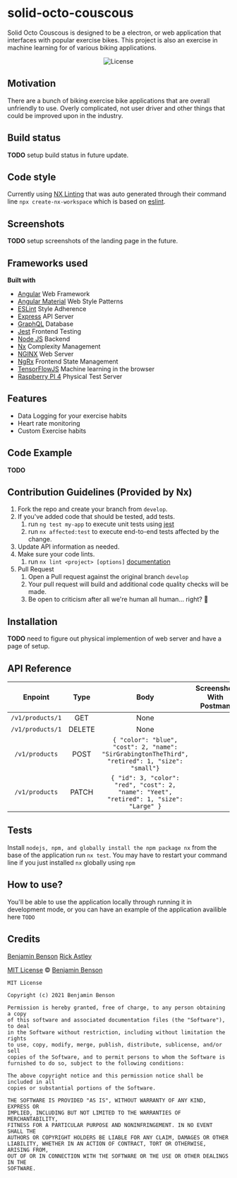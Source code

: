 # solid-octo-couscous
Solid Octo Couscous is designed to be a electron, or web application that interfaces with popular exercise bikes. 
This project is also an exercise in machine learning for of various biking applications.

<p align="center">
	<img src="https://img.shields.io/badge/license-MIT-blue.svg" alt="License">
</p>

## Motivation
There are a bunch of biking exercise bike applications that are overall unfriendly to use. Overly complicated, not user driver
and other things that could be improved upon in the industry.

## Build status
**TODO** setup build status in future update.
<!-- Build status of continus integration i.e. travis, appveyor etc. Ex. - 

[![Build Status](https://travis-ci.org/akashnimare/foco.svg?branch=master)](https://travis-ci.org/akashnimare/foco)
[![Windows Build Status](https://ci.appveyor.com/api/projects/status/github/akashnimare/foco?branch=master&svg=true)](https://ci.appveyor.com/project/akashnimare/foco/branch/master) -->

## Code style
Currently using [NX Linting](https://nx.dev) that was auto generated through their command line `npx create-nx-workspace`
which is based on [eslint](https://eslint.org).
 
## Screenshots
**TODO** setup screenshots of the landing page in the future. 

## Frameworks used
<b>Built with</b>
- [Angular](https://angular.io/) Web Framework
- [Angular Material](https://material.angular.io) Web Style Patterns
- [ESLint](https://eslint.org) Style Adherence
- [Express](https://expressjs.com) API Server
- [GraphQL](https://graphql.org) Database
- [Jest](https://jestjs.io) Frontend Testing
- [Node JS](https://nodejs.org/en/) Backend
- [Nx](https://nx.dev) Complexity Management
- [NGINX](https://www.nginx.com/) Web Server
- [NgRx](https://ngrx.io/) Frontend State Management
- [TensorFlowJS](https://www.tensorflow.org/js) Machine learning in the browser
- [Raspberry PI 4](https://www.raspberrypi.org/products/raspberry-pi-4-model-b/) Physical Test Server

## Features
- Data Logging for your exercise habits
- Heart rate monitoring
- Custom Exercise habits

## Code Example
**TODO**

## Contribution Guidelines (Provided by Nx)

1. Fork the repo and create your branch from `develop`.
2. If you've added code that should be tested, add tests.
   1. run `ng test my-app` to execute unit tests using [jest](https://jestjs.io)
   2. run `nx affected:test` to execute end-to-end tests affected by the change.
3. Update API information as needed.
4. Make sure your code lints.
   1. run `nx lint <project> [options]` [documentation](https://nx.dev/latest/angular/cli/lint)
5. Pull Request
   1. Open a Pull request against the original branch `develop`
   2. Your pull request will build and additional code quality checks will be made.
   3. Be open to criticism after all we're human all human... right? 🤖

## Installation
**TODO** need to figure out physical implemention of web server and have a page of setup.

## API Reference
|     Enpoint      |  Type  |                                              Body                                               | Screenshot With Postman |
| :--------------: | :----: | :---------------------------------------------------------------------------------------------: | :---------------------: |
| `/v1/products/1` |  GET   |                                              None                                               |                         |
| `/v1/products/1` | DELETE |                                              None                                               |                         |
|  `/v1/products`  |  POST  | `{ "color": "blue", "cost": 2, "name": "SirGrabingtonTheThird", "retired": 1, "size": "small"}` |                         |
|  `/v1/products`  | PATCH  |     `{ "id": 3, "color": "red", "cost": 2, "name": "Yeet", "retired": 1, "size": "Large" }`     |                         |

## Tests
Install `nodejs, npm, and globally install the npm package nx` from the base of the application run `nx test`. You may have to restart your command line if you just installed `nx` globally using `npm`

## How to use?
You'll be able to use the application locally through running it in development mode, or you can have an example of the application availible here `TODO`

## Credits
[Benjamin Benson](https://github.com/BensonBen)
[Rick Astley](https://www.youtube.com/watch?v=dQw4w9WgXcQ)

[MIT License](https://opensource.org/licenses/MIT) © [Benjamin Benson](https://github.com/BensonBen)

```
MIT License

Copyright (c) 2021 Benjamin Benson

Permission is hereby granted, free of charge, to any person obtaining a copy
of this software and associated documentation files (the "Software"), to deal
in the Software without restriction, including without limitation the rights
to use, copy, modify, merge, publish, distribute, sublicense, and/or sell
copies of the Software, and to permit persons to whom the Software is
furnished to do so, subject to the following conditions:

The above copyright notice and this permission notice shall be included in all
copies or substantial portions of the Software.

THE SOFTWARE IS PROVIDED "AS IS", WITHOUT WARRANTY OF ANY KIND, EXPRESS OR
IMPLIED, INCLUDING BUT NOT LIMITED TO THE WARRANTIES OF MERCHANTABILITY,
FITNESS FOR A PARTICULAR PURPOSE AND NONINFRINGEMENT. IN NO EVENT SHALL THE
AUTHORS OR COPYRIGHT HOLDERS BE LIABLE FOR ANY CLAIM, DAMAGES OR OTHER
LIABILITY, WHETHER IN AN ACTION OF CONTRACT, TORT OR OTHERWISE, ARISING FROM,
OUT OF OR IN CONNECTION WITH THE SOFTWARE OR THE USE OR OTHER DEALINGS IN THE
SOFTWARE.

```
